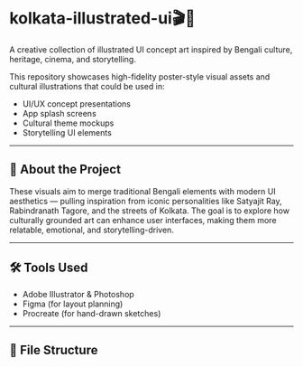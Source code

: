 # kolkata-illustrated-ui🎬🌆


A creative collection of illustrated UI concept art inspired by Bengali culture, heritage, cinema, and storytelling.

This repository showcases high-fidelity poster-style visual assets and cultural illustrations that could be used in:
- UI/UX concept presentations
- App splash screens
- Cultural theme mockups
- Storytelling UI elements

---

## 🎨 About the Project

These visuals aim to merge traditional Bengali elements with modern UI aesthetics — pulling inspiration from iconic personalities like Satyajit Ray, Rabindranath Tagore, and the streets of Kolkata. The goal is to explore how culturally grounded art can enhance user interfaces, making them more relatable, emotional, and storytelling-driven.

---

## 🛠 Tools Used

- Adobe Illustrator & Photoshop
- Figma (for layout planning)
- Procreate (for hand-drawn sketches)

---

## 📁 File Structure

